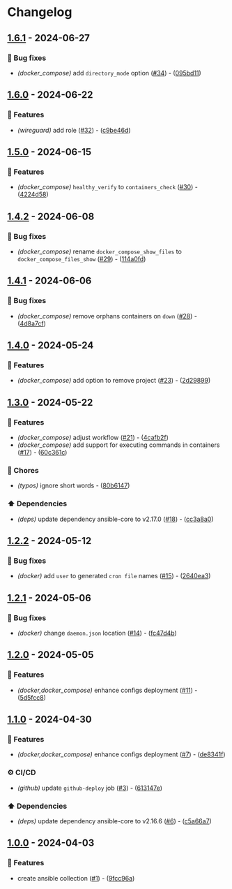 # Changelog

## [1.6.1](https://github.com/DeadNews/ansible-collection-util/compare/v1.6.0...v1.6.1) - 2024-06-27

### 🐛 Bug fixes

- _(docker_compose)_ add `directory_mode` option ([#34](https://github.com/DeadNews/ansible-collection-util/issues/34)) - ([095bd11](https://github.com/DeadNews/ansible-collection-util/commit/095bd112d1fe986bbaabb60ae2554338dffa0a0a))

## [1.6.0](https://github.com/DeadNews/ansible-collection-util/compare/v1.5.0...v1.6.0) - 2024-06-22

### 🚀 Features

- _(wireguard)_ add role ([#32](https://github.com/DeadNews/ansible-collection-util/issues/32)) - ([c9be46d](https://github.com/DeadNews/ansible-collection-util/commit/c9be46d4be1ad197099d91d33ada7c1f9b9e5deb))

## [1.5.0](https://github.com/DeadNews/ansible-collection-util/compare/v1.4.2...v1.5.0) - 2024-06-15

### 🚀 Features

- _(docker_compose)_ `healthy_verify` to `containers_check` ([#30](https://github.com/DeadNews/ansible-collection-util/issues/30)) - ([4224d58](https://github.com/DeadNews/ansible-collection-util/commit/4224d58c94448d900006176efb1a178cf8ca0d99))

## [1.4.2](https://github.com/DeadNews/ansible-collection-util/compare/v1.4.1...v1.4.2) - 2024-06-08

### 🐛 Bug fixes

- _(docker_compose)_ rename `docker_compose_show_files` to `docker_compose_files_show` ([#29](https://github.com/DeadNews/ansible-collection-util/issues/29)) - ([114a0fd](https://github.com/DeadNews/ansible-collection-util/commit/114a0fdc4c93932d6dcff607bb45d499cd1b5939))

## [1.4.1](https://github.com/DeadNews/ansible-collection-util/compare/v1.4.0...v1.4.1) - 2024-06-06

### 🐛 Bug fixes

- _(docker_compose)_ remove orphans containers on `down` ([#28](https://github.com/DeadNews/ansible-collection-util/issues/28)) - ([4d8a7cf](https://github.com/DeadNews/ansible-collection-util/commit/4d8a7cf8bcdee42e1081c65b2a025fb17528c167))

## [1.4.0](https://github.com/DeadNews/ansible-collection-util/compare/v1.3.0...v1.4.0) - 2024-05-24

### 🚀 Features

- _(docker_compose)_ add option to remove project ([#23](https://github.com/DeadNews/ansible-collection-util/issues/23)) - ([2d29899](https://github.com/DeadNews/ansible-collection-util/commit/2d298995406adc87a10624d694329c5b1d67b03d))

## [1.3.0](https://github.com/DeadNews/ansible-collection-util/compare/v1.2.2...v1.3.0) - 2024-05-22

### 🚀 Features

- _(docker_compose)_ adjust workflow ([#21](https://github.com/DeadNews/ansible-collection-util/issues/21)) - ([4cafb2f](https://github.com/DeadNews/ansible-collection-util/commit/4cafb2f93adc958bc767228968ea1a24c522c47a))
- _(docker_compose)_ add support for executing commands in containers ([#17](https://github.com/DeadNews/ansible-collection-util/issues/17)) - ([60c361c](https://github.com/DeadNews/ansible-collection-util/commit/60c361ca3a29730cb835068b2e022faf7191768a))

### 🧹 Chores

- _(typos)_ ignore short words - ([80b6147](https://github.com/DeadNews/ansible-collection-util/commit/80b61475056101eeb80a310d5b5bb7d54d049015))

### ⬆️ Dependencies

- _(deps)_ update dependency ansible-core to v2.17.0 ([#18](https://github.com/DeadNews/ansible-collection-util/issues/18)) - ([cc3a8a0](https://github.com/DeadNews/ansible-collection-util/commit/cc3a8a0586f3ad97780b489ee467c4dc4289d150))

## [1.2.2](https://github.com/DeadNews/ansible-collection-util/compare/v1.2.1...v1.2.2) - 2024-05-12

### 🐛 Bug fixes

- _(docker)_ add `user` to generated `cron file` names ([#15](https://github.com/DeadNews/ansible-collection-util/issues/15)) - ([2640ea3](https://github.com/DeadNews/ansible-collection-util/commit/2640ea344a067cf061dd28978cae2ab00fc04dac))

## [1.2.1](https://github.com/DeadNews/ansible-collection-util/compare/v1.2.0...v1.2.1) - 2024-05-06

### 🐛 Bug fixes

- _(docker)_ change `daemon.json` location ([#14](https://github.com/DeadNews/ansible-collection-util/issues/14)) - ([fc47d4b](https://github.com/DeadNews/ansible-collection-util/commit/fc47d4b6775fcf7ef9382f76cf2f098d01293da1))

## [1.2.0](https://github.com/DeadNews/ansible-collection-util/compare/v1.1.0...v1.2.0) - 2024-05-05

### 🚀 Features

- _(docker,docker_compose)_ enhance configs deployment ([#11](https://github.com/DeadNews/ansible-collection-util/issues/11)) - ([5d5fcc8](https://github.com/DeadNews/ansible-collection-util/commit/5d5fcc8ce3705420ae64f415f8cd46d63eb5d938))

## [1.1.0](https://github.com/DeadNews/ansible-collection-util/compare/v1.0.0...v1.1.0) - 2024-04-30

### 🚀 Features

- _(docker,docker_compose)_ enhance configs deployment ([#7](https://github.com/DeadNews/ansible-collection-util/issues/7)) - ([de8341f](https://github.com/DeadNews/ansible-collection-util/commit/de8341fcd1b568ffb2f394ff18fe40427a50949b))

### ⚙️ CI/CD

- _(github)_ update `github-deploy` job ([#3](https://github.com/DeadNews/ansible-collection-util/issues/3)) - ([613147e](https://github.com/DeadNews/ansible-collection-util/commit/613147ebf8ebdef25a5fc73d8fe96e7cf0f6ae06))

### ⬆️ Dependencies

- _(deps)_ update dependency ansible-core to v2.16.6 ([#6](https://github.com/DeadNews/ansible-collection-util/issues/6)) - ([c5a66a7](https://github.com/DeadNews/ansible-collection-util/commit/c5a66a7a48407ba844a7a1ae80ed0abb6cef2069))

## [1.0.0](https://github.com/DeadNews/ansible-collection-util/commits/v1.0.0) - 2024-04-03

### 🚀 Features

- create ansible collection ([#1](https://github.com/DeadNews/ansible-collection-util/issues/1)) - ([9fcc96a](https://github.com/DeadNews/ansible-collection-util/commit/9fcc96a276deabfd1b7987ed3aa1224c02a74ee5))

<!-- generated by git-cliff -->
